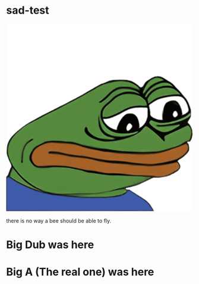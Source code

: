 # sad-test
![logo](./sadge-600.png)

  
there is no way a bee
should be able to fly.

# Big Dub was here

# Big A (**The real one**) was here 
